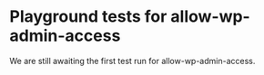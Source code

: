 # Playground tests for allow-wp-admin-access
We are still awaiting the first test run for allow-wp-admin-access.
